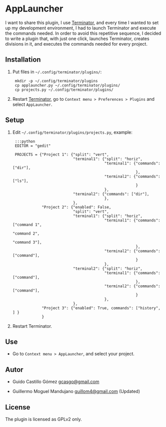 # AppLauncher

I want to share this plugin, I use [Terminator](https://terminator-gtk3.readthedocs.io/en/latest/), and every time I wanted to set up my development environment, I had to launch Terminator and execute the commands needed. In order to avoid this repetitive sequence, I decided to write a plugin that, with just one click, launches Terminator, creates divisions in it, and executes the commands needed for every project.

## Installation

1. Put files in `~/.config/terminator/plugins/`:

        mkdir -p ~/.config/terminator/plugins
        cp applauncher.py ~/.config/terminator/plugins/
        cp projects.py ~/.config/terminator/plugins/

2. Restart [Terminator](https://terminator-gtk3.readthedocs.io/en/latest/), go to `Context menu > Preferences > Plugins` and select `AppLauncher`.

## Setup

1. Edit `~/.config/terminator/plugins/projects.py`, example:

        :::python
        EDITOR = "gedit"
        
        PROJECTS = {"Project 1": {"split": "vert",
                                  "terminal1": {"split": "horiz",
                                                "terminal1": {"commands": ["dir"],
                                                              },
                                                "terminal2": {"commands": ["ls"],
                                                              }
                                                },
                                  "terminal2": {"commands": ["dir"], 
                                                },
                                  },
                    "Project 2": {"enabled": False,
                                  "split": "vert",
                                  "terminal1": {"split": "horiz",
                                                "terminal1": {"commands": ["command 1",
                                                                           "command 2",
                                                                           "command 3"],
                                                              },
                                                "terminal2": {"commands": ["command"],
                                                              }
                                                },
                                  "terminal2": {"split": "horiz",
                                                "terminal1": {"commands": ["command"],
                                                              },
                                                "terminal2": {"commands": ["command"],
                                                              }
                                                },
                                  },
                    "Project 3": {"enabled": True, commands": ["history", ] }
                    }
        
        

2. Restart Terminator.

## Use

* Go to `Context menu > AppLauncher`, and select your project.

## Autor

* Guido Castillo Gómez gcasgo@gmail.com

* Guillermo Moguel Mandujano guillom4@gmail.com (Updated)

## License

The plugin is licensed as GPLv2 only.



